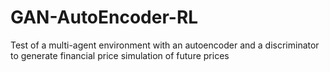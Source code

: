 # GAN-AutoEncoder-RL
Test of a multi-agent environment with an autoencoder and a discriminator to generate financial price simulation of future prices
